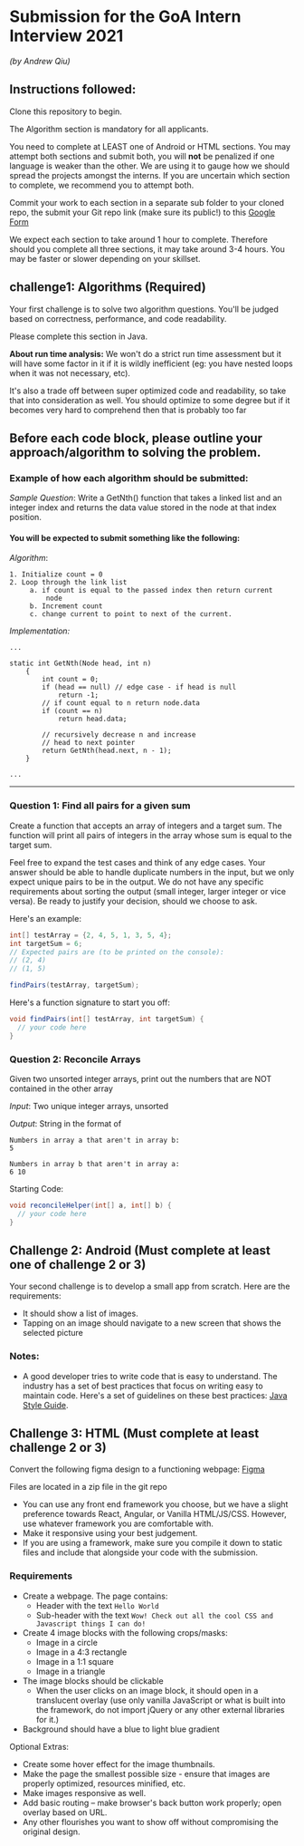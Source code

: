 # Submission for the GoA Intern Interview 2021
_(by Andrew Qiu)_

## Instructions followed:

Clone this repository to begin. 

The Algorithm section is mandatory for all applicants.

You need to complete at LEAST one of Android or HTML sections. You may attempt both sections and submit both, you will **not** be penalized if one language is weaker than the other. We are using it to gauge how we should spread the projects amongst the interns. If you are uncertain which section to complete, we recommend you to attempt both.

Commit your work to each section in a separate sub folder to your cloned repo, the submit your Git repo link (make sure its public!) to this [Google Form](https://forms.gle/W6NRZYwk936nEmvY6)

We expect each section to take around 1 hour to complete. Therefore should you complete all three sections, it may take around 3-4 hours. You may be faster or slower depending on your skillset. 


## challenge1: Algorithms (Required)

Your first challenge is to solve two algorithm questions. You'll be judged based on correctness, performance, and code readability. 

Please complete this section in Java.

**About run time analysis:** We won't do a strict run time assessment but it will have some factor in it if it is wildly inefficient (eg: you have nested loops when it was not necessary, etc).  

It's also a trade off between super optimized code and readability, so take that into consideration as well. You should optimize to some degree but if it becomes very hard to comprehend then that is probably too far

Before each code block, please outline your approach/algorithm to solving the problem.
---
### Example of how each algorithm should be submitted: 

*Sample Question*: Write a GetNth() function that takes a linked list and an integer index and returns the data value stored in the node at that index position. 

#### You will be expected to submit something like the following:
*Algorithm*:
```
1. Initialize count = 0
2. Loop through the link list
     a. if count is equal to the passed index then return current
         node
     b. Increment count
     c. change current to point to next of the current.
```
*Implementation:*
```
...

static int GetNth(Node head, int n)
    {
        int count = 0;
        if (head == null) // edge case - if head is null
            return -1;
        // if count equal to n return node.data
        if (count == n)
            return head.data;
 
        // recursively decrease n and increase
        // head to next pointer
        return GetNth(head.next, n - 1);
    }

...
```
---
### Question 1: Find all pairs for a given sum

Create a function that accepts an array of integers and a target sum. The function will print all pairs of integers in the array whose sum is equal to the target sum. 

Feel free to expand the test cases and think of any edge cases. Your answer should be able to handle duplicate numbers in the input, but we only expect unique pairs to be in the output. We do not have any specific requirements about sorting the output  (small integer, larger integer or vice versa). Be ready to justify your decision, should we choose to ask.

Here's an example:

```java
int[] testArray = {2, 4, 5, 1, 3, 5, 4};
int targetSum = 6;
// Expected pairs are (to be printed on the console):
// (2, 4)
// (1, 5)

findPairs(testArray, targetSum);
```

Here's a function signature to start you off:

```java
void findPairs(int[] testArray, int targetSum) {
  // your code here
}
```

### Question 2: Reconcile Arrays

Given two unsorted integer arrays, print out the numbers that are NOT contained in the other array

*Input*: Two unique integer arrays, unsorted

*Output*: String in the format of 
```
Numbers in array a that aren't in array b: 
5

Numbers in array b that aren't in array a: 
6 10
```

Starting Code:
```java
void reconcileHelper(int[] a, int[] b) {
  // your code here
}
```

## Challenge 2: Android (Must complete at least one of challenge 2 or 3)

Your second challenge is to develop a small app from scratch. Here are the requirements:

- It should show a list of images.
- Tapping on an image should navigate to a new screen that shows the selected picture

### Notes:

- A good developer tries to write code that is easy to understand. The industry has a set of best practices that focus on writing easy to maintain code. Here's a set of guidelines on these best practices: [Java Style Guide](https://github.com/raywenderlich/java-style-guide).

## Challenge 3: HTML (Must complete at least challenge 2 or 3)

Convert the following figma design to a functioning webpage: [Figma](https://www.figma.com/file/cjFsTTzlsFnjW90fkbxloW/GOA-Front-End-Test-Mocks)

Files are located in a zip file in the git repo
* You can use any front end framework you choose, but we have a slight preference towards React, Angular, or Vanilla HTML/JS/CSS. However, use whatever framework you are comfortable with.
* Make it responsive using your best judgement.
* If you are using a framework, make sure you compile it down to static files and include that alongside your code with the submission.

### Requirements
* Create a webpage. The page contains:
     * Header with the text `Hello World`
     * Sub-header with the text `Wow! Check out all the cool CSS and Javascript things I can do!`
* Create 4 image blocks with the following crops/masks:
     * Image in a circle
     * Image in a 4:3 rectangle
     * Image in a 1:1 square
     * Image in a triangle
* The image blocks should be clickable
     * When the user clicks on an image block, it should open in a translucent overlay (use only vanilla JavaScript or what is built into the framework, do not import jQuery or any other external libraries for it.)
* Background should have a blue to light blue gradient

Optional Extras: 
* Create some hover effect for the image thumbnails.
* Make the page the smallest possible size - ensure that images are properly optimized, resources minified, etc.
* Make images responsive as well.
* Add basic routing – make browser's back button work properly; open overlay based on URL.
* Any other flourishes you want to show off without compromising the original design.
